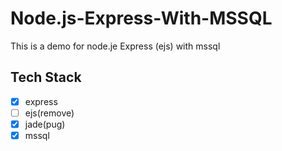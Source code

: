 # Node.js-Express-With-MSSQL
This is a demo for node.je Express (ejs) with mssql

## Tech Stack
- [X] express
- [ ] ejs(remove)
- [X] jade(pug)
- [X] mssql
